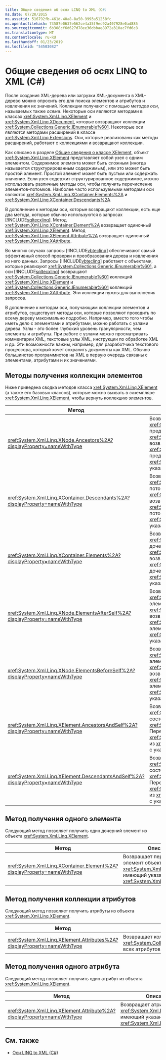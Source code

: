 ```yaml
---
title: Общие сведения об осях LINQ to XML (C#)
ms.date: 07/20/2015
ms.assetid: 516792fb-461d-40a8-8a50-9993a51258fc
ms.openlocfilehash: 73587e0637e562ce4a35f9ec92a407928e0ad885
ms.sourcegitcommit: 6b308cf6d627d78ee36dbbae8972a310ac7fd6c8
ms.translationtype: HT
ms.contentlocale: ru-RU
ms.lasthandoff: 01/23/2019
ms.locfileid: "54503082"
---
```

# <a name="linq-to-xml-axes-overview-c"></a>Общие сведения об осях LINQ to XML (C#)
После создания XML-дерева или загрузки XML-документа в XML-дерево можно опросить его для поиска элементов и атрибутов и извлечения их значений. Коллекции получают с помощью *методов оси*, называемых также *осями*. Некоторые оси являются методами в классах <xref:System.Xml.Linq.XElement> и <xref:System.Xml.Linq.XDocument>, которые возвращают коллекции <xref:System.Collections.Generic.IEnumerable%601>. Некоторые оси являются методами расширений в классе <xref:System.Xml.Linq.Extensions>. Оси, которые реализованы как методы расширений, работают с коллекциями и возвращают коллекции.  
  
 Как описано в разделе [Общие сведения о классе XElement](../../../../csharp/programming-guide/concepts/linq/xelement-class-overview.md), объект <xref:System.Xml.Linq.XElement> представляет собой узел с одним элементом. Содержимое элемента может быть сложным (иногда называется структурированным содержимым), или это может быть простой элемент. Простой элемент может быть пустым или содержать значение. Если узел содержит структурированное содержимое, можно использовать различные методы оси, чтобы получить перечисление элементов-потомков. Наиболее часто используемыми методами оси являются <xref:System.Xml.Linq.XContainer.Elements%2A> и <xref:System.Xml.Linq.XContainer.Descendants%2A>.  
  
 В дополнение к методам оси, которые возвращают коллекции, есть еще два метода, которые обычно используются в запросах [!INCLUDE[sqltecxlinq](~/includes/sqltecxlinq-md.md)]. Метод <xref:System.Xml.Linq.XContainer.Element%2A> возвращает одиночный <xref:System.Xml.Linq.XElement>. Метод <xref:System.Xml.Linq.XElement.Attribute%2A> возвращает одиночный <xref:System.Xml.Linq.XAttribute>.  
  
 Во многих случаях запросы [!INCLUDE[vbteclinq](~/includes/vbteclinq-md.md)] обеспечивают самый эффективный способ проверки и преобразования дерева и извлечения из него данных. Запросы [!INCLUDE[vbteclinq](~/includes/vbteclinq-md.md)] работают с объектами, которые реализуют <xref:System.Collections.Generic.IEnumerable%601>, а оси [!INCLUDE[sqltecxlinq](~/includes/sqltecxlinq-md.md)] возвращают <xref:System.Collections.Generic.IEnumerable%601> коллекций <xref:System.Xml.Linq.XElement> и <xref:System.Collections.Generic.IEnumerable%601> коллекций <xref:System.Xml.Linq.XAttribute>. Эти коллекции нужны для выполнения запросов.  
  
 В дополнение к методам оси, получающим коллекции элементов и атрибутов, существуют методы оси, которые позволяют проходить по всему дереву максимально подробно. Например, вместо того чтобы иметь дело с элементами и атрибутами, можно работать с узлами дерева. Узлы - это более глубокий уровень гранулярности, чем элементы и атрибуты. При работе с узлами можно просматривать комментарии XML, текстовые узлы XML, инструкции по обработке XML и др. Эти возможности важны, например, для разработчика текстового процессора, который хочет сохранить документы как XML. Обычно большинство программистов на XML в первую очередь связаны с элементами, атрибутами и их значениями.  
  
## <a name="methods-for-retrieving-a-collection-of-elements"></a>Методы получения коллекции элементов  
 Ниже приведена сводка методов класса <xref:System.Xml.Linq.XElement> (а также его базовых классов), которые можно вызвать в экземпляре <xref:System.Xml.Linq.XElement>, чтобы вернуть коллекцию элементов.  
  
|Метод|Описание|  
|------------|-----------------|  
|<xref:System.Xml.Linq.XNode.Ancestors%2A?displayProperty=nameWithType>|Возвращает коллекцию <xref:System.Collections.Generic.IEnumerable%601> предков экземпляра <xref:System.Xml.Linq.XElement>. Перегрузка возвращает коллекцию <xref:System.Collections.Generic.IEnumerable%601> предков экземпляра <xref:System.Xml.Linq.XElement>, имеющих указанный атрибут <xref:System.Xml.Linq.XName>.|  
|<xref:System.Xml.Linq.XContainer.Descendants%2A?displayProperty=nameWithType>|Возвращает коллекцию <xref:System.Collections.Generic.IEnumerable%601> потомков экземпляра <xref:System.Xml.Linq.XElement>. Перегрузка возвращает коллекцию <xref:System.Collections.Generic.IEnumerable%601> потомков экземпляра <xref:System.Xml.Linq.XElement>, имеющих указанный атрибут <xref:System.Xml.Linq.XName>.|  
|<xref:System.Xml.Linq.XContainer.Elements%2A?displayProperty=nameWithType>|Возвращает коллекцию <xref:System.Collections.Generic.IEnumerable%601> дочерних элементов экземпляра <xref:System.Xml.Linq.XElement>. Перегрузка возвращает коллекцию <xref:System.Collections.Generic.IEnumerable%601> дочерних элементов экземпляра <xref:System.Xml.Linq.XElement>, имеющих указанный атрибут <xref:System.Xml.Linq.XName>.|  
|<xref:System.Xml.Linq.XNode.ElementsAfterSelf%2A?displayProperty=nameWithType>|Возвращает коллекцию <xref:System.Collections.Generic.IEnumerable%601> элементов, идущих после экземпляра <xref:System.Xml.Linq.XElement>. Перегрузка возвращает коллекцию <xref:System.Collections.Generic.IEnumerable%601> элементов, идущих после экземпляра <xref:System.Xml.Linq.XElement>, имеющих указанный атрибут <xref:System.Xml.Linq.XName>.|  
|<xref:System.Xml.Linq.XNode.ElementsBeforeSelf%2A?displayProperty=nameWithType>|Возвращает коллекцию <xref:System.Collections.Generic.IEnumerable%601> элементов, идущих перед экземпляром <xref:System.Xml.Linq.XElement>. Перегрузка возвращает коллекцию <xref:System.Collections.Generic.IEnumerable%601> элементов, идущих перед экземпляром <xref:System.Xml.Linq.XElement>, имеющих указанный атрибут <xref:System.Xml.Linq.XName>.|  
|<xref:System.Xml.Linq.XElement.AncestorsAndSelf%2A?displayProperty=nameWithType>|Возвращает коллекцию <xref:System.Collections.Generic.IEnumerable%601>, состоящую из самого экземпляра <xref:System.Xml.Linq.XElement> и его предков. Перегрузка возвращает <xref:System.Collections.Generic.IEnumerable%601> из <xref:System.Xml.Linq.XElement> для элементов с указанным <xref:System.Xml.Linq.XName>.|  
|<xref:System.Xml.Linq.XElement.DescendantsAndSelf%2A?displayProperty=nameWithType>|Возвращает коллекцию <xref:System.Collections.Generic.IEnumerable%601>, состоящую из самого экземпляра <xref:System.Xml.Linq.XElement> и его потомков. Перегрузка возвращает <xref:System.Collections.Generic.IEnumerable%601> из <xref:System.Xml.Linq.XElement> для элементов с указанным <xref:System.Xml.Linq.XName>.|  
  
## <a name="method-for-retrieving-a-single-element"></a>Метод получения одного элемента  
 Следующий метод позволяет получить один дочерний элемент из объекта <xref:System.Xml.Linq.XElement>.  
  
|Метод|Описание|  
|------------|-----------------|  
|<xref:System.Xml.Linq.XContainer.Element%2A?displayProperty=nameWithType>|Возвращает первый дочерний элемент объекта <xref:System.Xml.Linq.XElement>, имеющий указанный атрибут <xref:System.Xml.Linq.XName>.|  
  
## <a name="method-for-retrieving-a-collection-of-attributes"></a>Метод получения коллекции атрибутов  
 Следующий метод позволяет получить атрибуты из объекта <xref:System.Xml.Linq.XElement>.  
  
|Метод|Описание|  
|------------|-----------------|  
|<xref:System.Xml.Linq.XElement.Attributes%2A?displayProperty=nameWithType>|Возвращает коллекцию <xref:System.Collections.Generic.IEnumerable%601> всех атрибутов <xref:System.Xml.Linq.XAttribute>.|  
  
## <a name="method-for-retrieving-a-single-attribute"></a>Метод получения одного атрибута  
 Следующий метод позволяет получить один атрибут из объекта <xref:System.Xml.Linq.XElement>.  
  
|Метод|Описание|  
|------------|-----------------|  
|<xref:System.Xml.Linq.XElement.Attribute%2A?displayProperty=nameWithType>|Возвращает атрибут <xref:System.Xml.Linq.XAttribute>, имеющий указанный атрибут <xref:System.Xml.Linq.XName>.|  
  
## <a name="see-also"></a>См. также

- [Оси LINQ to XML (C#)](../../../../csharp/programming-guide/concepts/linq/linq-to-xml-axes.md)
